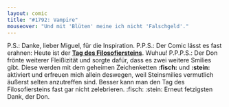 ```yaml
---
layout: comic
title: "#1792: Vampire"
mouseover: "Und mit 'Blüten' meine ich nicht 'Falschgeld'."
---
```


P.S.: 
Danke, lieber Miguel, für die Inspiration.
P.P.S.: 
Der Comic lässt es fast erahnen: Heute ist der <a href="http://www.fonflatter.de/kalender"><strong>Tag des Filosofiersteins</strong></a>. Wuhuu!
P.P.P.S.:
Der Don frönte weiterer Fleißizität und sorgte dafür, dass es zwei weitere Smilies gibt. Diese werden mit dem geheimen Zeichenketten <strong>:fisch:</strong> und <strong>:stein:</strong> aktiviert und erfreuen mich allein deswegen, weil Steinsmilies vermutlich äußerst selten anzutreffen sind. Besser kann man den Tag des Filosofiersteins fast gar nicht zelebrieren. 
:fisch:  :stein:
Erneut fetzigsten Dank, der Don. 
